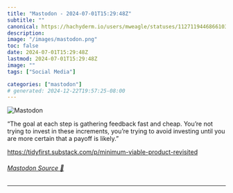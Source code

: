 ```yaml
---
title: "Mastodon - 2024-07-01T15:29:48Z"
subtitle: ""
canonical: https://hachyderm.io/users/mweagle/statuses/112711944686610311
description:
image: "/images/mastodon.png"
toc: false
date: 2024-07-01T15:29:48Z
lastmod: 2024-07-01T15:29:48Z
image: ""
tags: ["Social Media"]

categories: ["mastodon"]
# generated: 2024-12-22T19:57:25-08:00
---
```

![Mastodon](/images/mastodon.png)

<p>“The goal at each step is gathering feedback fast and cheap. You’re not trying to invest in these increments, you’re trying to avoid investing until you are more certain that a payoff is likely.”</p><p><a href="https://tidyfirst.substack.com/p/minimum-viable-product-revisited" target="_blank" rel="nofollow noopener noreferrer" translate="no"><span class="invisible">https://</span><span class="ellipsis">tidyfirst.substack.com/p/minim</span><span class="invisible">um-viable-product-revisited</span></a></p>


###### [Mastodon Source 🐘](https://hachyderm.io/@mweagle/112711944686610311)

___
